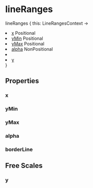# lineRanges

<tldr>
<p><format style="bold" color="GoldenRod">lineRanges</format> <format style="italic">{ this: LineRangesContext -></format></p>
<list type="none">
<li>
<a href="#x"><format style="bold" color="CadetBlue">x</format></a> <format style="superscript">Positional</format>
<include from="properties.topic" element-id="signature-of-positional"></include>
</li>
<li>
<a href="#ymin"><format style="bold" color="CadetBlue">yMin</format></a> <format style="superscript">Positional</format>
<include from="properties.topic" element-id="signature-of-positional"></include>
</li>
<li>
<a href="#ymax"><format style="bold" color="CadetBlue">yMax</format></a> <format style="superscript">Positional</format>
<include from="properties.topic" element-id="signature-of-positional"></include>
</li>

<li>
<a href="#alpha"><format style="bold" color="DarkGray">alpha</format></a> <format style="superscript">NonPositional</format>
<include from="properties.topic" element-id="signature-of-nonpos-alpha"></include>
</li>
<li>
<include from="properties.topic" element-id="signature-of-borderLine"/>
</li>
<li>
<a href="#y"><format style="bold" color="DarkGray">y</format></a>
<include from="properties.topic" element-id="signature-of-axis"></include>
</li>
</list>
<format style="italic">}</format>
</tldr>

## Properties

### x

<include from="properties.topic" element-id="x-property"/>

### yMin

<include from="properties.topic" element-id="yMin-property"/>

### yMax

<include from="properties.topic" element-id="yMax-property"/>

### alpha

<include from="properties.topic" element-id="alpha-property"/>

### borderLine

<include from="properties.topic" element-id="borderLine-property"/>

## Free Scales

### y

<include from="properties.topic" element-id="yFree-property"/>

